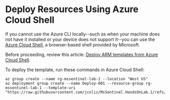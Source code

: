 # Deploy Resources Using Azure Cloud Shell

If you cannot use the Azure CLI locally--such as when your machine does not have it installed or your device does not support it--you can use the [Azure Cloud Shell](https://docs.microsoft.com/azure/cloud-shell/overview), a browser-based shell provided by Microsoft.

Before proceeding, review this article: [Deploy ARM templates from Azure Cloud Shell](https://learn.microsoft.com/en-us/azure/azure-resource-manager/templates/deploy-cloud-shell?tabs=azure-cli).

To deploy the template, run these commands in Azure Cloud Shell:

```shell
az group create --name rg-mssentinel-lab-1 --location "West US"
az deployment group create --name Deploy-001 --resource-group rg-mssentinel-lab-1 --template-uri "https://raw.githubusercontent.com/jcoliz/MsSentinel.HandsOnLab.1/refs/heads/main/infra/resources.json"
```

